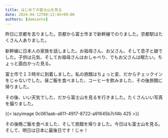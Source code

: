 ```yaml
---
title: はじめての富士山を見る
date: 2024-04-12T08:12:45+09:00
authors: [damiante]
---
```

昨日に京都を去りました。京都から富士市まで新幹線でのりました。京都駅はたくさん人ありました。

新幹線に日本人の家族を話しました。お祖母さん、お父さん、そして息子と娘でした。子供は元気、そしてお祖母さんはおしゃべり、でもお父さんは眠たい。ちょっと面白かった見る。

富士市で１３時半に到着しました。私の旅館はちょっと変、だからチェックインをじゃないでした。昼ご飯を食べました、コーヒーを飲みました、その後旅館に帰りました。

その後、いい天気でした、だから富士山を見るを行きました。たくさんいい写真を撮りました。

{{< lazyimage 0c061aab-a611-4917-8722-a91645b7cf4b 425 >}}

その後晩ご飯を食べました、そして旅館を帰りました。今日はも富士山を見る。そして、明日は日本に最後日です！じゃ！